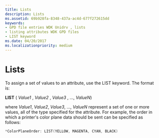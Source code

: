 ```yaml
---
title: Lists
description: Lists
ms.assetid: 69b928fa-8348-437a-ac4d-677f272615dd
keywords:
- GPD file entries WDK Unidrv , lists
- listing attributes WDK GPD files
- LIST keyword
ms.date: 04/20/2017
ms.localizationpriority: medium
---
```


# Lists





To assign a set of values to an attribute, use the LIST keyword. The format is:

**LIST** ( *Value1* , *Value2* , *Value3* , ..., *ValueN*)

where *Value1*, *Value2*, *Value3*, ..., *ValueN* represent a set of one or more values, all of the type specified for the attribute. For example, the order in which a printer's color plane data should be sent can be specified as follows:

```cpp
*ColorPlaneOrder: LIST(YELLOW, MAGENTA, CYAN, BLACK)
```

 

 




